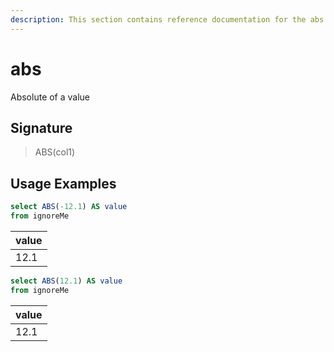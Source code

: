 ```yaml
---
description: This section contains reference documentation for the abs function.
---
```


# abs

Absolute of a value

## Signature

> ABS(col1)

## Usage Examples


```sql
select ABS(-12.1) AS value
from ignoreMe
```

| value |
| ------------- | 
| 12.1 |


```sql
select ABS(12.1) AS value
from ignoreMe
```

| value |
| ------------- | 
| 12.1 |
